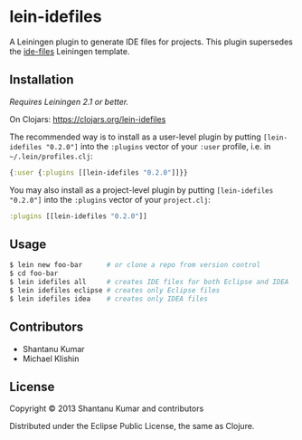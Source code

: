 # lein-idefiles

A Leiningen plugin to generate IDE files for projects. This plugin supersedes
the [ide-files](https://github.com/kumarshantanu/ide-files) Leiningen template.


## Installation

_Requires Leiningen 2.1 or better._

On Clojars: https://clojars.org/lein-idefiles

The recommended way is to install as a user-level plugin by putting
`[lein-idefiles "0.2.0"]` into the `:plugins` vector of your `:user`
profile, i.e. in `~/.lein/profiles.clj`:

```clojure
{:user {:plugins [[lein-idefiles "0.2.0"]]}}
```

You may also install as a project-level plugin by putting
`[lein-idefiles "0.2.0"]` into the `:plugins` vector of your `project.clj`:

```clojure
:plugins [[lein-idefiles "0.2.0"]]
```


## Usage

```bash
$ lein new foo-bar      # or clone a repo from version control
$ cd foo-bar
$ lein idefiles all     # creates IDE files for both Eclipse and IDEA
$ lein idefiles eclipse # creates only Eclipse files
$ lein idefiles idea    # creates only IDEA files
```


## Contributors


* Shantanu Kumar
* Michael Klishin


## License

Copyright © 2013 Shantanu Kumar and contributors

Distributed under the Eclipse Public License, the same as Clojure.
